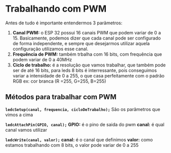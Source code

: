 # Trabalhando com PWM
Antes de tudo é importante entendermos 3 parâmetros:
1. **Canal PWM:** o ESP 32 possui 16 canais PWM que podem variar de 0 a 15. Basicamente, podemos dizer que cada canal pode ser configurado de forma independente, e sempre que desejarmos utilizar aquela configuração utilizamos esse canal.
2. **Frequência de PWM:** também trbalha com 16 bits, com frequência que podem variar de 0 a 40MHz
3. **Ciclo de trabalho:** é a resolução que vamos trabalhar, que também pode ser de até 16 bits, para leds 8 bits é interressante, pois conseguimos variar a intensidade de 0 a 255, o que casa perfeitamente com o padrão RGB ex: cor branca (R =255, G=255, B=255) 

## Métodos para trabalhar com PWM

**`ledcSetup(canal, frequencia, cicloDeTrabalho);`**
São os parâmetros que vimos a cima

**`ledcAttachPin(GPIO, canal);`**
**GPIO:** é o pino de saida do pwm
**canal:** é qual canal vamos utilizar

**`ledcWrite(canal, valor);`**
**canal:** é o canal que definimos
**valor:** como estamos trabalhando com 8 bits, o valor pode variar de 0 a 255
